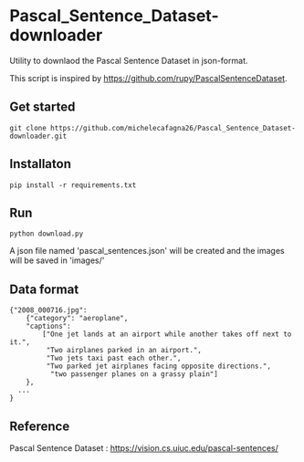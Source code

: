 # Pascal_Sentence_Dataset-downloader
Utility to downlaod the Pascal Sentence Dataset in json-format.

This script is inspired by https://github.com/rupy/PascalSentenceDataset.

## Get started
```
git clone https://github.com/michelecafagna26/Pascal_Sentence_Dataset-downloader.git
```

## Installaton

```
pip install -r requirements.txt
```

## Run

```
python download.py
```

A json file named 'pascal_sentences.json' will be created and the images will be saved in 'images/'

## Data format

```
{"2008_000716.jpg": 
    {"category": "aeroplane", 
    "captions": 
        ["One jet lands at an airport while another takes off next to it.", 
         "Two airplanes parked in an airport.", 
         "Two jets taxi past each other.", 
         "Two parked jet airplanes facing opposite directions.", 
          "two passenger planes on a grassy plain"]
    },
  ...
}
```

## Reference

Pascal Sentence Dataset : https://vision.cs.uiuc.edu/pascal-sentences/

